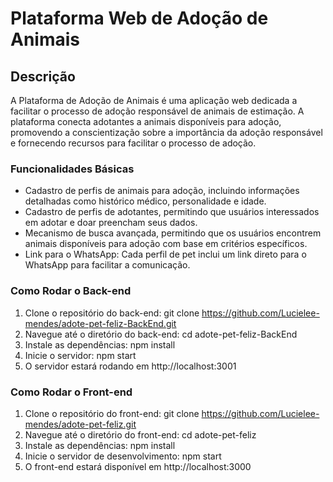 # Plataforma Web de Adoção de Animais

## Descrição

A Plataforma de Adoção de Animais é uma aplicação web dedicada a facilitar o processo de adoção responsável de animais de estimação. A plataforma conecta adotantes a animais disponíveis para adoção, promovendo a conscientização sobre a importância da adoção responsável e fornecendo recursos para facilitar o processo de adoção.

### Funcionalidades Básicas

* Cadastro de perfis de animais para adoção, incluindo informações detalhadas como histórico médico, personalidade e idade.
* Cadastro de perfis de adotantes, permitindo que usuários interessados em adotar e doar preencham seus dados.
* Mecanismo de busca avançada, permitindo que os usuários encontrem animais disponíveis para adoção com base em critérios específicos.
* Link para o WhatsApp: Cada perfil de pet inclui um link direto para o WhatsApp para facilitar a comunicação.

### Como Rodar o Back-end
1. Clone o repositório do back-end: git clone https://github.com/Lucielee-mendes/adote-pet-feliz-BackEnd.git
2. Navegue até o diretório do back-end: cd adote-pet-feliz-BackEnd
3. Instale as dependências: npm install
4. Inicie o servidor: npm start
5. O servidor estará rodando em http://localhost:3001

### Como Rodar o Front-end
1. Clone o repositório do front-end: git clone https://github.com/Lucielee-mendes/adote-pet-feliz.git
2. Navegue até o diretório do front-end: cd adote-pet-feliz
3. Instale as dependências: npm install
4. Inicie o servidor de desenvolvimento: npm start
5. O front-end estará disponível em http://localhost:3000
